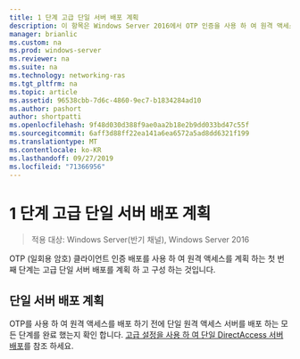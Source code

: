 ```yaml
---
title: 1 단계 고급 단일 서버 배포 계획
description: 이 항목은 Windows Server 2016에서 OTP 인증을 사용 하 여 원격 액세스 배포 가이드의 일부입니다.
manager: brianlic
ms.custom: na
ms.prod: windows-server
ms.reviewer: na
ms.suite: na
ms.technology: networking-ras
ms.tgt_pltfrm: na
ms.topic: article
ms.assetid: 96538cbb-7d6c-4860-9ec7-b1834284ad10
ms.author: pashort
author: shortpatti
ms.openlocfilehash: 9f48d030d388f9ae0aa2b18e2b9dd033bd47c55f
ms.sourcegitcommit: 6aff3d88ff22ea141a6ea6572a5ad8dd6321f199
ms.translationtype: MT
ms.contentlocale: ko-KR
ms.lasthandoff: 09/27/2019
ms.locfileid: "71366956"
---
```

# <a name="step-1-plan-an-advanced-single-server-deployment"></a>1 단계 고급 단일 서버 배포 계획

>적용 대상: Windows Server(반기 채널), Windows Server 2016

OTP (일회용 암호) 클라이언트 인증 배포를 사용 하 여 원격 액세스를 계획 하는 첫 번째 단계는 고급 단일 서버 배포를 계획 하 고 구성 하는 것입니다.  
  
## <a name="plan-a-single-server-deployment"></a>단일 서버 배포 계획  
OTP를 사용 하 여 원격 액세스를 배포 하기 전에 단일 원격 액세스 서버를 배포 하는 모든 단계를 완료 했는지 확인 합니다. [고급 설정을 사용 하 여 단일 DirectAccess 서버 배포](https://technet.microsoft.com/windows-server-docs/networking/remote-access/directaccess/single-server-advanced/deploy-a-single-directaccess-server-with-advanced-settings)를 참조 하세요.  
  


